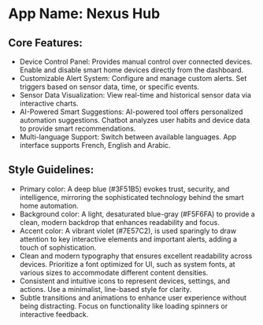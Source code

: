 # **App Name**: Nexus Hub

## Core Features:

- Device Control Panel: Provides manual control over connected devices. Enable and disable smart home devices directly from the dashboard.
- Customizable Alert System: Configure and manage custom alerts. Set triggers based on sensor data, time, or specific events.
- Sensor Data Visualization: View real-time and historical sensor data via interactive charts.
- AI-Powered Smart Suggestions: AI-powered tool offers personalized automation suggestions. Chatbot analyzes user habits and device data to provide smart recommendations.
- Multi-language Support: Switch between available languages. App interface supports French, English and Arabic.

## Style Guidelines:

- Primary color: A deep blue (#3F51B5) evokes trust, security, and intelligence, mirroring the sophisticated technology behind the smart home automation.
- Background color: A light, desaturated blue-gray (#F5F6FA) to provide a clean, modern backdrop that enhances readability and focus.
- Accent color: A vibrant violet (#7E57C2), is used sparingly to draw attention to key interactive elements and important alerts, adding a touch of sophistication.
- Clean and modern typography that ensures excellent readability across devices. Prioritize a font optimized for UI, such as system fonts, at various sizes to accommodate different content densities.
- Consistent and intuitive icons to represent devices, settings, and actions. Use a minimalist, line-based style for clarity.
- Subtle transitions and animations to enhance user experience without being distracting. Focus on functionality like loading spinners or interactive feedback.